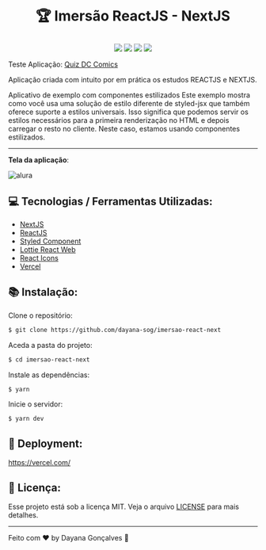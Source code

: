 

# <p align="center">🏆 Imersão ReactJS - NextJS</p> 
<p align="center">
<img src="https://img.shields.io/badge/reactjs-16.8.0-blue" />
<img src="https://img.shields.io/badge/Styles--component-5.0.0-pink"/>
<img src="https://img.shields.io/badge/nextjs-v10-black" />
<img src="https://img.shields.io/badge/vercel-passing-green" />
</p>

Teste Aplicação:  <a href="https://imersao-react-next.dayana-sog.vercel.app/">Quiz DC Comics</a>

Aplicação criada com intuito por em prática os estudos REACTJS e NEXTJS.

Aplicativo de exemplo com componentes estilizados
Este exemplo mostra como você usa uma solução de estilo diferente de styled-jsx que também oferece suporte a estilos universais. Isso significa que podemos servir os estilos necessários para a primeira renderização no HTML e depois carregar o resto no cliente. Neste caso, estamos usando componentes estilizados.
	

---
**Tela da aplicação**:

![alura](https://user-images.githubusercontent.com/57035171/106063222-bf6d6580-60ef-11eb-87d2-21b221dbaa99.gif)

## :computer:  Tecnologias / Ferramentas Utilizadas:
-   [NextJS](https://nextjs.org/docs/getting-started)
-   [ReactJS](https://pt-br.reactjs.org/)
-   [Styled Component](https://styled-components.com/)
-   [Lottie React Web](https://www.npmjs.com/package/lottie-react-web)
-   [React Icons](https://react-icons.github.io/react-icons/)
-   [Vercel](https://vercel.com/)
	
## :books: Instalação:

Clone o repositório:
```sh
$ git clone https://github.com/dayana-sog/imersao-react-next
```

Aceda a pasta do projeto:
```sh
$ cd imersao-react-next
```
Instale as dependências:
```sh
$ yarn
```
Inicie o servidor:
```sh
$ yarn dev
```


## 🚀 Deployment: 
https://vercel.com/


## 📝  Licença:

Esse projeto está sob a licença MIT. Veja o arquivo  [LICENSE](https://github.com/dayana-sog/imersao-react-next/blob/master/LICENSE) para mais detalhes.
___
Feito com ♥ by Dayana Gonçalves  👋 
